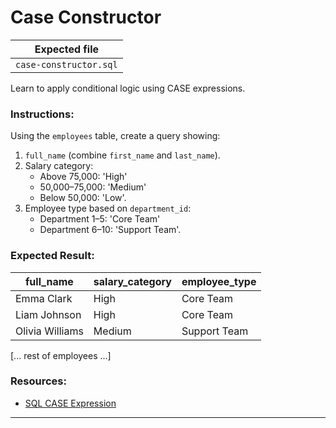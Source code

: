 # Case Constructor

| Expected file |
| ------------- |
| `case-constructor.sql` |

Learn to apply conditional logic using CASE expressions.

### Instructions:

Using the `employees` table, create a query showing:
1. `full_name` (combine `first_name` and `last_name`).
2. Salary category:
   - Above 75,000: 'High'
   - 50,000–75,000: 'Medium'
   - Below 50,000: 'Low'.
3. Employee type based on `department_id`:
   - Department 1–5: 'Core Team'
   - Department 6–10: 'Support Team'.

### Expected Result:

| full_name      | salary_category | employee_type |
|----------------|-----------------|---------------|
| Emma Clark     | High            | Core Team     |
| Liam Johnson   | High            | Core Team     |
| Olivia Williams| Medium          | Support Team  |
[... rest of employees ...]

### Resources:

- [SQL CASE Expression](https://www.w3schools.com/sql/sql_case.asp)

---